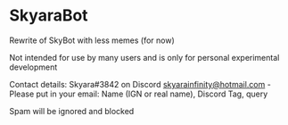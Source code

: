 # SkyaraBot
Rewrite of SkyBot with less memes (for now)

Not intended for use by many users and is only for personal experimental development

Contact details:
Skyara#3842 on Discord
skyarainfinity@hotmail.com - Please put in your email: Name (IGN or real name), Discord Tag, query

Spam will be ignored and blocked
